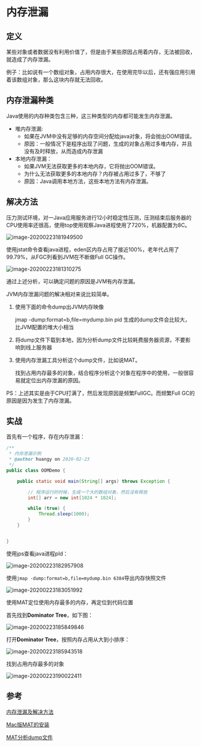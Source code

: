 # 内存泄漏



## 定义

某些对象或者数据没有利用价值了，但是由于某些原因占用着内存，无法被回收，就造成了内存泄漏。

例子：比如说有一个数组对象，占用内存很大，在使用完毕以后，还有强应用引用着该数组对象，那么这块内存就无法回收。





## 内存泄漏种类

Java使用的内存种类包含三种，这三种类型的内存都可能发生内存泄漏。

- 堆内存泄漏:
  - 如果在JVM中没有足够的内存空间分配给java对象，将会抛出OOM错误。
  - 原因：一般情况下是程序出现了问题，生成的对象占用过多堆内存，并且没有及时释放，从而造成内存泄漏
- 本地内存泄漏：
  - 如果JVM无法获取更多的本地内存，它将抛出OOM错误。
  - 为什么无法获取更多的本地内存？内存被占用过多了，不够了
  - 原因：Java调用本地方法，这些本地方法有内存泄漏。





## 解决方法



压力测试环境，对一Java应用服务进行12小时稳定性压测，压测结束后服务器的CPU使用率还很高，使用top使用观察Java进程使用了720%，机器配置为8C。

![image-20200223181949500](https://tva1.sinaimg.cn/large/0082zybpgy1gc6i7c8rkhj315c0e4tnj.jpg)



使用jstat命令查看java进程，eden区内存占用了接近100%，老年代占用了99.79%，从FGC列看到JVM在不断做Full GC操作。

![image-20200223181310275](https://tva1.sinaimg.cn/large/0082zybpgy1gc6i0glqqqj315i0b2gyy.jpg)

通过上述分析，可以确定问题的原因是JVM有内存泄漏。



JVM内存泄漏问题的解决相对来说比较简单。

1. 使用下面的命令dump出JVM内存映像

   jmap -dump:format=b,file=mydump.bin pid
   生成的dump文件会比较大，比JVM配置的堆大小相当

2. 将dump文件下载到本地，因为分析dump文件比较耗费服务器资源，不要影响到线上服务器

3. 使用内存泄漏工具分析这个dump文件，比如说MAT。

   找到占用内存最多的对象，结合程序分析这个对象在程序中的使用，一般很容易就定位出内存泄漏的原因。

   



PS：上述其实是由于CPU打满了，然后发现原因是频繁FullGC。而频繁Full GC的原因是因为发生了内存泄漏。





## 实战

首先有一个程序，存在内存泄漏：

```java
/**
 * 内存泄漏示例
 * @author huangy on 2020-02-23
 */
public class OOMDemo {

    public static void main(String[] args) throws Exception {

        // 程序运行的时候，生成一个大的数组对象，然后没有释放
        int[] arr = new int[1024 * 1024];

        while (true) {
            Thread.sleep(1000);
        }
    }


}
```



使用jps查看java进程pId：

![image-20200223182957908](https://tva1.sinaimg.cn/large/0082zybpgy1gc6ihvza1yj319e070dgs.jpg)



使用`jmap -dump:format=b,file=mydump.bin 6384`导出内存快照文件

![image-20200223183051992](https://tva1.sinaimg.cn/large/0082zybpgy1gc6iitn3kyj312603ot9e.jpg)



使用MAT定位使用内存最多的内存，再定位到代码位置

首先找到**Dominator Tree**，如下图：

![image-20200223185849846](https://tva1.sinaimg.cn/large/0082zybpgy1gc6jbx37n0j31kn0u07ec.jpg)

打开**Dominator Tree**，按照内存占用从大到小排序：

![image-20200223185943518](https://tva1.sinaimg.cn/large/0082zybpgy1gc6jcutdrlj31g20u0apb.jpg)

找到占用内存最多的对象

![image-20200223190022411](https://tva1.sinaimg.cn/large/0082zybpgy1gc6jdj7yvjj31d00u018k.jpg)













## 参考

[内存泄漏及解决方法](https://blog.51cto.com/12142907/2343854)

[Mac版MAT的安装](https://blog.csdn.net/mahl1990/article/details/79298616)

[MAT分析dump文件](https://www.cnblogs.com/duanxz/p/6046055.html)

